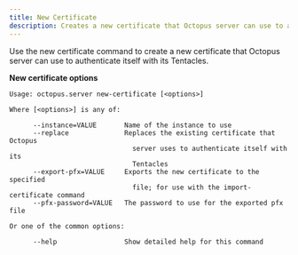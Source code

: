 ```yaml
---
title: New Certificate
description: Creates a new certificate that Octopus server can use to authenticate itself with its Tentacles
---
```


Use the new certificate command to create a new certificate that Octopus server can use to authenticate itself with its Tentacles.

**New certificate options**

```text
Usage: octopus.server new-certificate [<options>]

Where [<options>] is any of:

      --instance=VALUE       Name of the instance to use
      --replace              Replaces the existing certificate that Octopus
                               server uses to authenticate itself with its
                               Tentacles
      --export-pfx=VALUE     Exports the new certificate to the specified
                               file; for use with the import-certificate command
      --pfx-password=VALUE   The password to use for the exported pfx file

Or one of the common options:

      --help                 Show detailed help for this command
```

